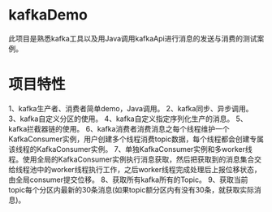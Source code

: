 # kafkaDemo
此项目是熟悉kafka工具以及用Java调用kafkaApi进行消息的发送与消费的测试案例。

# 项目特性
1、kafka生产者、消费者简单demo，Java调用。
2、kafka同步、异步调用。
3、kafka自定义分区的使用。
4、kafka自定义指定序列化生产的消息。
5、kafka拦截器链的使用。
6、kafka消费者消费消息之每个线程维护一个KafkaConsumer实例，用户创建多个线程消费topic数据，每个线程都会创建专属该线程的KafkaConsumer实例。
7、单独KafkaConsumer实例和多worker线程。使用全局的KafkaConsumer实例执行消息获取，然后把获取到的消息集合交给线程池中的worker线程执行工作，之后worker线程完成处理后上报位移状态，由全局consumer提交位移。
8、获取所有kafka所有的Topic。
9、获取当前topic每个分区内最新的30条消息(如果topic额分区内有没有30条，就获取实际消息)。
